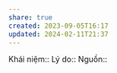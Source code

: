 ```yaml
---
share: true
created: 2023-09-05T16:17
updated: 2024-02-11T21:37
---
```


Khái niệm:: 
Lý do:: 
Nguồn:: 